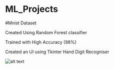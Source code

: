 # ML_Projects
#Mnist Dataset

Created Using Random Forest classifier

Trained with High Accuracy (98%)

Created an UI using Tkinter Hand Digit Recogniser

![alt text]()
